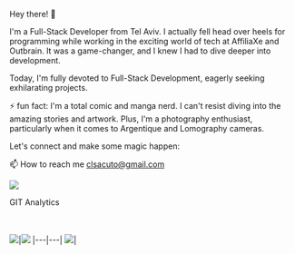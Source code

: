 
Hey there! 👋

I'm a Full-Stack Developer from Tel Aviv. I actually fell head over heels for programming while working in the exciting world of tech at AffiliaXe and Outbrain. It was a game-changer, and I knew I had to dive deeper into development. 

Today, I'm fully devoted to Full-Stack Development, eagerly seeking exhilarating projects. 

⚡ fun fact: I'm a total comic and manga nerd. I can't resist diving into the amazing stories and artwork. 
Plus, I'm a photography enthusiast, particularly when it comes to Argentique and Lomography cameras.

Let's connect and make some magic happen:

📫 How to reach me clsacuto@gmail.com

[<img src="https://img.shields.io/badge/linkedin-%230077B5.svg?&style=for-the-badge&logo=linkedin&logoColor=white" />](https://www.linkedin.com/in/claire-sacuto/)





GIT Analytics

<br><br>
<img src="https://github-readme-stats.vercel.app/api?username=klair8&&show_icons=true&count_private=true&theme=github_dark">|<img src="https://github-readme-streak-stats.herokuapp.com/?user=klair8&theme=blueberry_duo"/>
|---|---|
<img src="https://github-readme-stats.vercel.app/api/top-langs/?username=klair8&layout=compact&theme=github_dark"/>|






